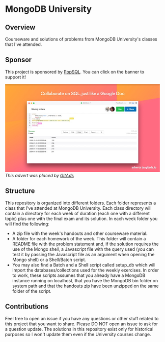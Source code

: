 # MongoDB University

## Overview
Courseware and solutions of problems from MongoDB University's classes that I've attended.

## Sponsor
This project is sponsored by [PopSQL](https://tracking.gitads.io/?campaign=popsql&repo=mongodb-university-classes&redirect=popsql.com%2F%3Futm_source%3Dgitads). You can click on the banner to support it!

<a href="https://tracking.gitads.io/?campaign=gitads&repo=mongodb-university-classes&redirect=gitads.io">
  <img alt="PopSQL banner" src="assets/sponsor/720X300-2.png" />
</a>
<br><i>This advert was placed by <a href="https://tracking.gitads.io/?campaign=gitads&repo=mongodb-university-classes&redirect=gitads.io">GitAds</a> </i>

## Structure
This repository is organized into different folders. Each folder represents a class that I've attended at MongoDB University. Each class  directory will contain a directory for each week of duration (each one with a different topic) plus one with the final exam and its solution. In each week folder you will find the following:

 - A zip file with the week's handouts and other courseware material.
 - A folder for each homework of the week. This folder will contain a README file with the problem statement and, if the solution requires the use of the Mongo shell, a Javascript file with the query used (you can test it by passing the Javascript file as an argument when opening the Mongo shell) or a Shell/Batch script.
 - You may also find a Batch and a Shell script called setup_db which will import the databases/collections used for the weekly exercises. In order to work, these scripts assumes that you already have a MongoDB instance running on localhost, that you have the MongoDB bin folder on system path and that the handouts zip have been unzipped on the same folder of the script.

## Contributions
Feel free to open an issue if you have any questions or other stuff related to this project that you want to share. Please DO NOT open an issue to ask for a question update. The solutions in this repository exist only for historical purposes so I won't update them even if the University courses change.
